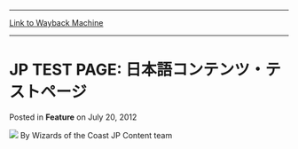 
---
[Link to Wayback Machine](https://web.archive.org/web/20220523201626/https://magic.wizards.com/en/articles/archive/feature/jp-test-page-%E6%97%A5%E6%9C%AC%E8%AA%9E%E3%82%B3%E3%83%B3%E3%83%86%E3%83%B3%E3%83%84%E3%83%BB%E3%83%86%E3%82%B9%E3%83%88%E3%83%9A%E3%83%BC%E3%82%B8-2012-07-20)

[_metadata_:author]:- "Wizards of the Coast JP Content team"
[_metadata_:generator]:- "Drupal 7 (http://drupal.org)"
[_metadata_:node]:- "687871"
[_metadata_:publish_date]:- "2012-07-20"
[_metadata_:source]:- "div-main-content"
[_metadata_:title]:- "JP TEST PAGE: 日本語コンテンツ・テストページ"
[_metadata_:wayback_capture_timestamp]:- "2022-05-23 20:16:26"
[_metadata_:wayback_raw_url]:- "https://web.archive.org/web/20220523201626id_/https://magic.wizards.com/en/articles/archive/feature/jp-test-page-%E6%97%A5%E6%9C%AC%E8%AA%9E%E3%82%B3%E3%83%B3%E3%83%86%E3%83%B3%E3%83%84%E3%83%BB%E3%83%86%E3%82%B9%E3%83%88%E3%83%9A%E3%83%BC%E3%82%B8-2012-07-20"
[_metadata_:wayback_url]:- "https://magic.wizards.com/en/articles/archive/feature/jp-test-page-%E6%97%A5%E6%9C%AC%E8%AA%9E%E3%82%B3%E3%83%B3%E3%83%86%E3%83%B3%E3%83%84%E3%83%BB%E3%83%86%E3%82%B9%E3%83%88%E3%83%9A%E3%83%BC%E3%82%B8-2012-07-20"
---


JP TEST PAGE: 日本語コンテンツ・テストページ
=============================



 Posted in **Feature**
 on July 20, 2012 






![](https://media.magic.wizards.com/styles/auth_small/public/generic-avatar-150_381.png)
By Wizards of the Coast JP Content team

















